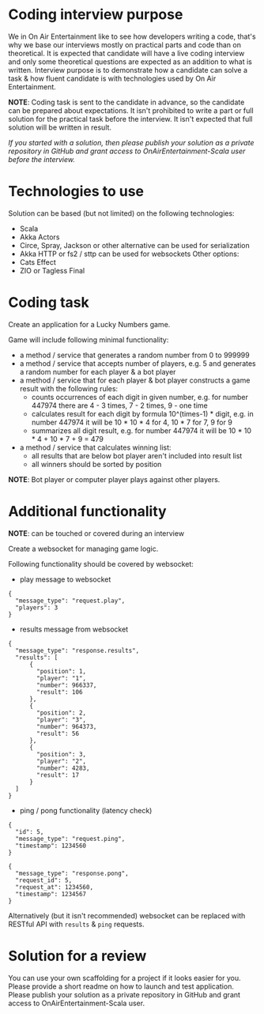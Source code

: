 # Coding interview purpose

We in On Air Entertainment like to see how developers writing a code, that's why we base our interviews mostly on practical parts and code than on theoretical. 
It is expected that candidate will have a live coding interview and only some theoretical questions are expected as an addition to what is written.
Interview purpose is to demonstrate how a candidate can solve a task & how fluent candidate is with technologies used by On Air Entertainment.

**NOTE**:
Coding task is sent to the candidate in advance, so the candidate can be prepared about expectations. 
It isn't prohibited to write a part or full solution for the practical task before the interview.
It isn't expected that full solution will be written in result.

_If you started with a solution, then please publish your solution as a private repository in GitHub and grant
 access to OnAirEntertainment-Scala user before the interview._

# Technologies to use

Solution can be based (but not limited) on the following technologies:
- Scala
- Akka Actors
- Circe, Spray, Jackson or other alternative can be used for serialization
- Akka HTTP or fs2 / sttp can be used for websockets
Other options:
- Cats Effect
- ZIO or Tagless Final

# Coding task

Create an application for a Lucky Numbers game.

Game will include following minimal functionality:
- a method / service that generates a random number from 0 to 999999
- a method / service that accepts number of players, e.g. 5 and generates a random number for each player & a bot player
- a method / service that for each player & bot player constructs a game result with the following rules:
  - counts occurrences of each digit in given number, e.g. for number 447974 there are 4 - 3 times, 7 - 2 times, 9 - one time
  - calculates result for each digit by formula 10^(times-1) * digit, e.g. in number 447974 it will be 10 * 10 * 4 for 4, 10 * 7 for 7, 9 for 9  
  - summarizes all digit result, e.g. for number 447974 it will be 10 * 10 * 4 + 10 * 7 + 9 = 479
- a method / service that calculates winning list:
  - all results that are below bot player aren't included into result list
  - all winners should be sorted by position

**NOTE**:
Bot player or computer player plays against other players.

# Additional functionality 

**NOTE**: can be touched or covered during an interview

Create a websocket for managing game logic.

Following functionality should be covered by websocket:
- play message to websocket
```
{
  "message_type": "request.play",
  "players": 3
}
```
- results message from websocket
```
{
  "message_type": "response.results",
  "results": [
      {
        "position": 1, 
        "player": "1",
        "number": 966337, 
        "result": 106
      },
      {
        "position": 2, 
        "player": "3",
        "number": 964373, 
        "result": 56
      },
      {
        "position": 3, 
        "player": "2",
        "number": 4283, 
        "result": 17
      }
  ]
}
```
- ping / pong functionality (latency check)
```
{
  "id": 5,
  "message_type": "request.ping",
  "timestamp": 1234560
}
```
```
{
  "message_type": "response.pong",
  "request_id": 5,
  "request_at": 1234560,
  "timestamp": 1234567
}
```
Alternatively (but it isn't recommended) websocket can be replaced with RESTful API with `results` & `ping` requests.

# Solution for a review

You can use your own scaffolding for a project if it looks easier for you.
Please provide a short readme on how to launch and test application.
Please publish your solution as a private repository in GitHub and grant access to OnAirEntertainment-Scala user.
